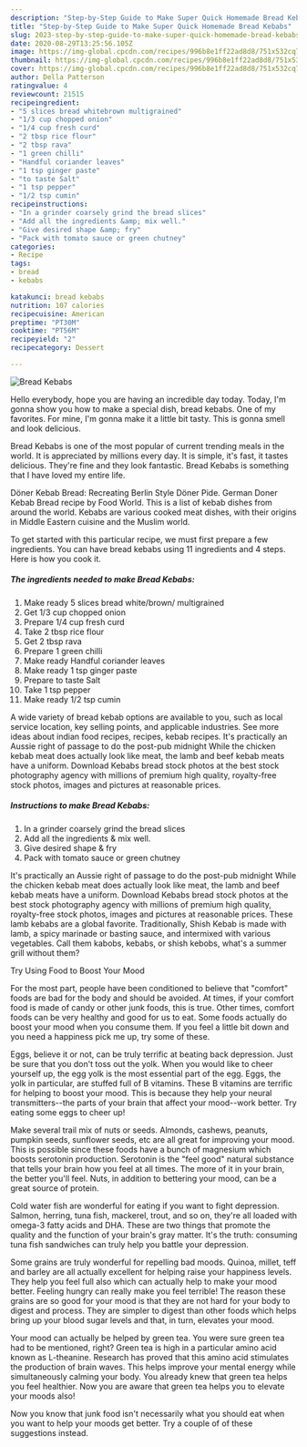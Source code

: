 ```yaml
---
description: "Step-by-Step Guide to Make Super Quick Homemade Bread Kebabs"
title: "Step-by-Step Guide to Make Super Quick Homemade Bread Kebabs"
slug: 2023-step-by-step-guide-to-make-super-quick-homemade-bread-kebabs
date: 2020-08-29T13:25:56.105Z
image: https://img-global.cpcdn.com/recipes/996b8e1ff22ad8d8/751x532cq70/bread-kebabs-recipe-main-photo.jpg
thumbnail: https://img-global.cpcdn.com/recipes/996b8e1ff22ad8d8/751x532cq70/bread-kebabs-recipe-main-photo.jpg
cover: https://img-global.cpcdn.com/recipes/996b8e1ff22ad8d8/751x532cq70/bread-kebabs-recipe-main-photo.jpg
author: Della Patterson
ratingvalue: 4
reviewcount: 21515
recipeingredient:
- "5 slices bread whitebrown multigrained"
- "1/3 cup chopped onion"
- "1/4 cup fresh curd"
- "2 tbsp rice flour"
- "2 tbsp rava"
- "1 green chilli"
- "Handful coriander leaves"
- "1 tsp ginger paste"
- "to taste Salt"
- "1 tsp pepper"
- "1/2 tsp cumin"
recipeinstructions:
- "In a grinder coarsely grind the bread slices"
- "Add all the ingredients &amp; mix well."
- "Give desired shape &amp; fry"
- "Pack with tomato sauce or green chutney"
categories:
- Recipe
tags:
- bread
- kebabs

katakunci: bread kebabs 
nutrition: 107 calories
recipecuisine: American
preptime: "PT30M"
cooktime: "PT56M"
recipeyield: "2"
recipecategory: Dessert

---
```



![Bread Kebabs](https://img-global.cpcdn.com/recipes/996b8e1ff22ad8d8/751x532cq70/bread-kebabs-recipe-main-photo.jpg)

Hello everybody, hope you are having an incredible day today. Today, I'm gonna show you how to make a special dish, bread kebabs. One of my favorites. For mine, I'm gonna make it a little bit tasty. This is gonna smell and look delicious.

Bread Kebabs is one of the most popular of current trending meals in the world. It is appreciated by millions every day. It is simple, it's fast, it tastes delicious. They're fine and they look fantastic. Bread Kebabs is something that I have loved my entire life.

Döner Kebab Bread: Recreating Berlin Style Döner Pide. German Doner Kebab Bread recipe by Food World. This is a list of kebab dishes from around the world. Kebabs are various cooked meat dishes, with their origins in Middle Eastern cuisine and the Muslim world.


To get started with this particular recipe, we must first prepare a few ingredients. You can have bread kebabs using 11 ingredients and 4 steps. Here is how you cook it.

<!--inarticleads1-->

##### The ingredients needed to make Bread Kebabs:

1. Make ready 5 slices bread white/brown/ multigrained
1. Get 1/3 cup chopped onion
1. Prepare 1/4 cup fresh curd
1. Take 2 tbsp rice flour
1. Get 2 tbsp rava
1. Prepare 1 green chilli
1. Make ready Handful coriander leaves
1. Make ready 1 tsp ginger paste
1. Prepare to taste Salt
1. Take 1 tsp pepper
1. Make ready 1/2 tsp cumin


A wide variety of bread kebab options are available to you, such as local service location, key selling points, and applicable industries. See more ideas about indian food recipes, recipes, kebab recipes. It&#39;s practically an Aussie right of passage to do the post-pub midnight While the chicken kebab meat does actually look like meat, the lamb and beef kebab meats have a uniform. Download Kebabs bread stock photos at the best stock photography agency with millions of premium high quality, royalty-free stock photos, images and pictures at reasonable prices. 

<!--inarticleads2-->

##### Instructions to make Bread Kebabs:

1. In a grinder coarsely grind the bread slices
1. Add all the ingredients &amp; mix well.
1. Give desired shape &amp; fry
1. Pack with tomato sauce or green chutney


It&#39;s practically an Aussie right of passage to do the post-pub midnight While the chicken kebab meat does actually look like meat, the lamb and beef kebab meats have a uniform. Download Kebabs bread stock photos at the best stock photography agency with millions of premium high quality, royalty-free stock photos, images and pictures at reasonable prices. These lamb kebabs are a global favorite. Traditionally, Shish Kebab is made with lamb, a spicy marinade or basting sauce, and intermixed with various vegetables. Call them kabobs, kebabs, or shish kebobs, what&#39;s a summer grill without them? 

Try Using Food to Boost Your Mood


For the most part, people have been conditioned to believe that "comfort" foods are bad for the body and should be avoided. At times, if your comfort food is made of candy or other junk foods, this is true. Other times, comfort foods can be very healthy and good for us to eat. Some foods actually do boost your mood when you consume them. If you feel a little bit down and you need a happiness pick me up, try some of these.

Eggs, believe it or not, can be truly terrific at beating back depression. Just be sure that you don't toss out the yolk. When you would like to cheer yourself up, the egg yolk is the most essential part of the egg. Eggs, the yolk in particular, are stuffed full of B vitamins. These B vitamins are terrific for helping to boost your mood. This is because they help your neural transmitters--the parts of your brain that affect your mood--work better. Try eating some eggs to cheer up!

Make several trail mix of nuts or seeds. Almonds, cashews, peanuts, pumpkin seeds, sunflower seeds, etc are all great for improving your mood. This is possible since these foods have a bunch of magnesium which boosts serotonin production. Serotonin is the "feel good" natural substance that tells your brain how you feel at all times. The more of it in your brain, the better you'll feel. Nuts, in addition to bettering your mood, can be a great source of protein.

Cold water fish are wonderful for eating if you want to fight depression. Salmon, herring, tuna fish, mackerel, trout, and so on, they're all loaded with omega-3 fatty acids and DHA. These are two things that promote the quality and the function of your brain's gray matter. It's the truth: consuming tuna fish sandwiches can truly help you battle your depression. 

Some grains are truly wonderful for repelling bad moods. Quinoa, millet, teff and barley are all actually excellent for helping raise your happiness levels. They help you feel full also which can actually help to make your mood better. Feeling hungry can really make you feel terrible! The reason these grains are so good for your mood is that they are not hard for your body to digest and process. They are simpler to digest than other foods which helps bring up your blood sugar levels and that, in turn, elevates your mood.

Your mood can actually be helped by green tea. You were sure green tea had to be mentioned, right? Green tea is high in a particular amino acid known as L-theanine. Research has proved that this amino acid stimulates the production of brain waves. This helps improve your mental energy while simultaneously calming your body. You already knew that green tea helps you feel healthier. Now you are aware that green tea helps you to elevate your moods also!

Now you know that junk food isn't necessarily what you should eat when you want to help your moods get better. Try  a  couple of  of  these  suggestions  instead.

